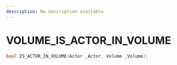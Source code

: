 ```yaml
---
description: No description available 
---
```


# VOLUME\_IS_ACTOR_IN_VOLUME

```cpp
bool IS_ACTOR_IN_VOLUME(Actor _Actor, Volume _Volume);
```
